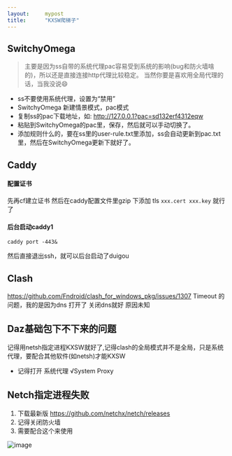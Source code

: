 ```yaml
---
layout:     mypost
title:      "KXSW爬梯子"
---
```


## SwitchyOmega
> 主要是因为ss自带的系统代理pac容易受到系统的影响(bug和防火墙啥的)，所以还是直接连接http代理比较稳定。
> 当然你要是喜欢用全局代理的话，当我没说😄

- ss不要使用系统代理，设置为“禁用”
- SwitchyOmega 新建情景模式，pac模式
- 复制ss的pac下载地址，如: http://127.0.0.1?pac=sd132erf4312eqw
- 粘贴到SwitchyOmega的pac里，保存，然后就可以手动切换了。
- 添加规则什么的，要在ss里的user-rule.txt里添加，ss会自动更新到pac.txt里，然后在SwitchyOmega更新下就好了。

## Caddy
#### **配置证书**
先再cf建立证书
然后在caddy配置文件里gzip
下添加 tls  `xxx.cert xxx.key` 就行了

#### **后台启动caddy1**
```shell
caddy port -443&
```
然后直接退出ssh，就可以后台启动了duigou

## Clash
https://github.com/Fndroid/clash_for_windows_pkg/issues/1307
Timeout 的问题，我的是因为dns 打开了 关闭dns就好 原因未知

## Daz基础包下不下来的问题
记得用netsh指定进程KXSW就好了,记得clash的全局模式并不是全局，只是系统代理，要配合其他软件(如netsh)才能KXSW
- 记得打开 系统代理 √System Proxy

## Netch指定进程失败
1. 下载最新版 https://github.com/netchx/netch/releases
2. 记得关闭防火墙
3. 需要配合这个来使用

 ![image](https://user-images.githubusercontent.com/36726445/168413666-85dcaf80-91cf-4e63-953b-1de2f9aaa1ad.png)

